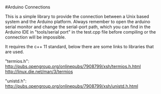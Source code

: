 #Arduino Connections

This is a simple library to provide the connection between a Unix based system and the Arduino platform.
Always remember to open the arduino serial monitor and change the serial-port path,
which you can find in the Arduino IDE in "tools/serial port" in the test.cpp file 
before compiling or the connection will be impossible.

It requires the c++ 11 standard, below there are some links to libraries that are used.

"termios.h": 
  http://pubs.opengroup.org/onlinepubs/7908799/xsh/termios.h.html
  http://linux.die.net/man/3/termios

"unistd.h":
  http://pubs.opengroup.org/onlinepubs/7908799/xsh/unistd.h.html
